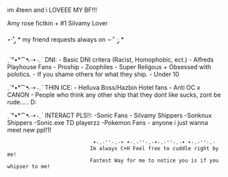 im 4teen and i LOVEEE MY BF!!!

Amy rose fictkin + #1 Silvamy Lover

⋆·˚ ༘ * my friend requests always on ⋆·˚ ༘ *

ˏˋ°•*⁀➷⇢ ˗ˏˋ DNI: - Basic DNI critera (Racist, Homophobic, ect.)
                     -  Alfreds Playhouse Fans
                       -  Proship
                        -  Zoophiles
                          - Super Religous + Obsessed with polotics.
                            - If you shame others for what they ship.
                              - Under 10
                          
ˏˋ°•*⁀➷⇢ ˗ˏˋ THIN ICE:  - Helluva Boss/Hazbin Hotel fans
                             - Anti OC x CANON
                               - People who think any other ship that they dont like sucks, zont be rude..... D:

ˏˋ°•*⁀➷⇢ ˗ˏˋ INTERACT PLS!!:  -Sonic Fans
                                 - Silvamy Shippers
                                  -Sonknux Shippers
                                  -Sonic.exe TD playerzz
                                  -Pokemon Fans
                                   - anyone i just wanna meet new ppl!1!



                  


    


                                •·.·''·.·• •·.·''·.·•·.·''·.·• •·.·''·.·
                               Im always C+H Feel free to cuddle right by me!
                               Fastest Way for me to notice you is if you whipser to me! 


                                
<!---
chomperoni/chomperoni is a ✨ special ✨ repository because its `README.md` (this file) appears on your GitHub profile.
You can click the Preview link to take a look at your changes.
--->
